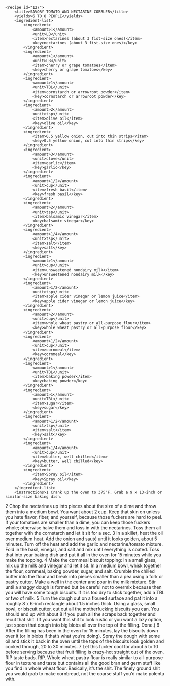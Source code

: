 <?xml version="1.0" encoding="UTF-8"?>
<!DOCTYPE gourmetDoc>
<gourmetDoc>

	<recipe id="127">
		<title>SAVORY TOMATO AND NECTARINE COBBLER</title>
		<yields>6 TO 8 PEOPLE</yields>
		<ingredient-list>
			<ingredient>
				<amount>1</amount>
				<unit>LB</unit>
				<item>nectarines (about 3 fist-size ones)</item>
				<key>nectarines (about 3 fist-size ones)</key>
			</ingredient>
			<ingredient>
				<amount>1</amount>
				<unit>LB</unit>
				<item>cherry or grape tomatoes</item>
				<key>cherry or grape tomatoes</key>
			</ingredient>
			<ingredient>
				<amount>1</amount>
				<unit>TBL</unit>
				<item>cornstarch or arrowroot powder</item>
				<key>cornstarch or arrowroot powder</key>
			</ingredient>
			<ingredient>
				<amount>2</amount>
				<unit>tsp</unit>
				<item>olive oil</item>
				<key>olive oil</key>
			</ingredient>
			<ingredient>
				<item>0.5 yellow onion, cut into thin strips</item>
				<key>0.5 yellow onion, cut into thin strips</key>
			</ingredient>
			<ingredient>
				<amount>3</amount>
				<unit>clove</unit>
				<item>garlic</item>
				<key>garlic</key>
			</ingredient>
			<ingredient>
				<amount>1/2</amount>
				<unit>cup</unit>
				<item>fresh basil</item>
				<key>fresh basil</key>
			</ingredient>
			<ingredient>
				<amount>2</amount>
				<unit>tsp</unit>
				<item>balsamic vinegar</item>
				<key>balsamic vinegar</key>
			</ingredient>
			<ingredient>
				<amount>1/4</amount>
				<unit>tsp</unit>
				<item>salt</item>
				<key>salt</key>
			</ingredient>
			<ingredient>
				<amount>1</amount>
				<unit>cup</unit>
				<item>unsweetened nondairy milk</item>
				<key>unsweetened nondairy milk</key>
			</ingredient>
			<ingredient>
				<amount>1/2</amount>
				<unit>tsp</unit>
				<item>apple cider vinegar or lemon juice</item>
				<key>apple cider vinegar or lemon juice</key>
			</ingredient>
			<ingredient>
				<amount>2</amount>
				<unit>cup</unit>
				<item>whole wheat pastry or all-purpose flour</item>
				<key>whole wheat pastry or all-purpose flour</key>
			</ingredient>
			<ingredient>
				<amount>1/2</amount>
				<unit>cup</unit>
				<item>cornmeal</item>
				<key>cornmeal</key>
			</ingredient>
			<ingredient>
				<amount>1</amount>
				<unit>TBL</unit>
				<item>baking powder</item>
				<key>baking powder</key>
			</ingredient>
			<ingredient>
				<amount>1</amount>
				<unit>TBL</unit>
				<item>sugar</item>
				<key>sugar</key>
			</ingredient>
			<ingredient>
				<amount>1/2</amount>
				<unit>tsp</unit>
				<item>salt</item>
				<key>salt</key>
			</ingredient>
			<ingredient>
				<amount>1/4</amount>
				<unit>cup</unit>
				<item>butter, well chilled</item>
				<key>butter, well chilled</key>
			</ingredient>
			<ingredient>
				<item>Spray oil</item>
				<key>Spray oil</key>
			</ingredient>
		</ingredient-list>
		<instructions>1 Crank up the oven to 375°F. Grab a 9 x 13-inch or similar-size baking dish.
2 Chop the nectarines up into pieces about the size of a dime and throw them into a medium bowl. You want about 2 cup. Keep that skin on unless you hate flavor, fiber, and yourself, because those fuckers are hard to peel. If your tomatoes are smaller than a dime, you can keep those fuckers whole; otherwise halve them and toss in with the nectarines. Toss them all together with the cornstarch and let it sit for a sec.
3 In a skillet, heat the oil over medium heat. Add the onion and sauté until it looks golden, about 5 minutes. Turn off the heat and add the garlic and nectarine/tomato mixture. Fold in the basil, vinegar, and salt and mix until everything is coated. Toss that into your baking dish and put it all in the oven for 15 minutes while you make the topping.
4 Make the cornmeal biscuit topping: In a small glass, mix up the milk and vinegar and let it sit. In a medium bowl, whisk together the flour, cornmeal, baking powder, sugar, and salt. Crumble the chilled butter into the flour and break into pieces smaller than a pea using a fork or pastry cutter. Make a well in the center and pour in the milk mixture. Stir until a shaggy dough is formed but be careful not to overmix because then you will have some tough biscuits. If it is too dry to stick together, add a TBL or two of milk.
5 Turn the dough out on a floured surface and pat it into a roughly 8 x 6-inch rectangle about 1.5 inches thick. Using a glass, small bowl, or biscuit cutter, cut out all the motherfucking biscuits you can. You should end up with about 8 if you push all the scraps back together and recut that shit. (If you want this shit to look rustic or you want a lazy option, just spoon that dough into big blobs all over the top of the filling. Done.)
6 After the filling has been in the oven for 15 minutes, lay the biscuits down over it (or in blobs if that’s what you’re doing). Spray the dough with some oil and stick it back in the oven until the tops of the biscuits look golden and cooked through, 20 to 30 minutes.
7 Let this fucker cool for about 5 to 10 before serving because that fruit filling is crazy-hot straight out of the oven. RIP taste buds. RIP.</instructions>
		<modifications>Whole wheat pastry flour is really similar to all-purpose flour in texture and taste but contains all the good bran and germ stuff like you find in whole wheat flour. Basically, it’s the shit.
 The finely ground shit you would grab to make cornbread, not the coarse stuff you’d make polenta with.</modifications>
	</recipe>

</gourmetDoc>